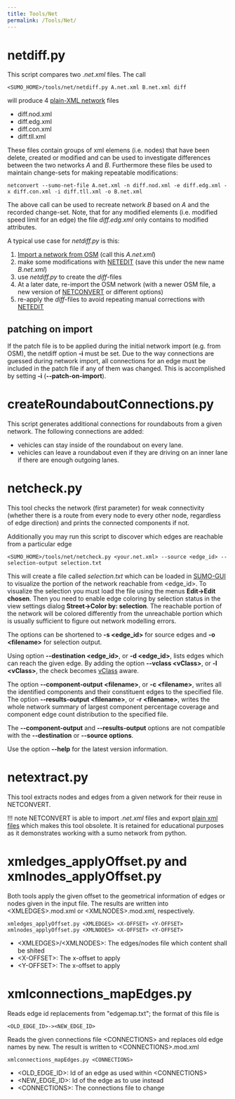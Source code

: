 ```yaml
---
title: Tools/Net
permalink: /Tools/Net/
---
```


# netdiff.py

This script compares two *.net.xml* files. The call

```
<SUMO_HOME>/tools/net/netdiff.py A.net.xml B.net.xml diff
```

will produce 4 [plain-XML network](../Networks/PlainXML.md) files

- diff.nod.xml
- diff.edg.xml
- diff.con.xml
- diff.tll.xml

These files contain groups of xml elemens (i.e. nodes) that have been
delete, created or modified and can be used to investigate differences
between the two networks *A* and *B*. Furthermore these files be used to
maintain change-sets for making repeatable modifications:

```
netconvert --sumo-net-file A.net.xml -n diff.nod.xml -e diff.edg.xml -x diff.con.xml -i diff.tll.xml -o B.net.xml
```

The above call can be used to recreate network *B* based on *A* and the
recorded change-set. Note, that for any modified elements (i.e. modified
speed limit for an edge) the file *diff.edg.xml* only contains to
modified attributes.

A typical use case for *netdiff.py* is this:

1.  [Import a network from
    OSM](../Networks/Import/OpenStreetMap.md) (call this
    *A.net.xml*)
2.  make some modifications with [NETEDIT](../NETEDIT.md) (save
    this under the new name *B.net.xml*)
3.  use *netdiff.py* to create the *diff*-files
4.  At a later date, re-import the OSM network (with a newer OSM file, a
    new version of [NETCONVERT](../NETCONVERT.md) or different
    options)
5.  re-apply the *diff*-files to avoid repeating manual corrections with
    [NETEDIT](../NETEDIT.md)

## patching on import

If the patch file is to be applied during the initial network import
(e.g. from OSM), the netdiff option **-i** must be set. Due to the way
connections are guessed during network import, all connections for an
edge must be included in the patch file if any of them was changed. This
is accomplished by setting **-i** (**--patch-on-import**).

# createRoundaboutConnections.py

This script generates additional connections for roundabouts from a
given network. The following connections are added:

- vehicles can stay inside of the roundabout on every lane.
- vehicles can leave a roundabout even if they are driving on an inner
  lane if there are enough outgoing lanes.

# netcheck.py

This tool checks the network (first parameter) for weak connectivity
(whether there is a route from every node to every other node,
regardless of edge direction) and prints the connected components if
not.

Additionally you may run this script to discover which edges are
reachable from a particular edge

```
<SUMO_HOME>/tools/net/netcheck.py <your.net.xml> --source <edge_id> --selection-output selection.txt
```

This will create a file called *selection.txt* which can be loaded in
[SUMO-GUI](../SUMO-GUI.md) to visualize the portion of the network
reachable from <edge_id\>. To visualize the selection you must load the
file using the menus **Edit-\>Edit chosen**. Then you need to enable
edge coloring by selection status in the view settings dialog
**Street-\>Color by: selection**. The reachable portion of the network
will be colored differently from the unreachable portion which is
usually sufficient to figure out network modelling errors.

The options can be shortened to **-s <edge_id\>** for source edges and **-o <filename\>** for selection
output.

Using option **--destination <edge_id\>**, or **-d <edge_id\>**, lists edges which can reach the given edge. By
adding the option **--vclass <vClass\>**, or **-l <vClass\>**, the check becomes
[vClass](../Definition_of_Vehicles,_Vehicle_Types,_and_Routes.md#abstract_vehicle_class)
aware.

The option **--component-output <filename\>**, or **-c <filename\>**, writes all the identified components and their
constituent edges to the specified file. The option **--results-output <filename\>**, or **-r <filename\>**, writes the
whole network summary of largest component percentage coverage and
component edge count distribution to the specified file.

The **--component-output** and **--results-output** options are not compatible with the **--destination** or **--source options**.

Use the option **--help** for the latest version information.

# netextract.py

This tool extracts nodes and edges from a given network for their reuse
in NETCONVERT.

!!! note
    NETCONVERT is able to import *.net.xml* files and export [plain xml files](../Networks/PlainXML.md) which makes this tool obsolete. It is retained for educational purposes as it demonstrates working with a sumo network from python.

# xmledges_applyOffset.py and xmlnodes_applyOffset.py

Both tools apply the given offset to the geometrical information of
edges or nodes given in the input file. The results are written into
<XMLEDGES\>.mod.xml or <XMLNODES\>.mod.xml, respectively.

```
xmledges_applyOffset.py <XMLEDGES> <X-OFFSET> <Y-OFFSET>
xmlnodes_applyOffset.py <XMLNODES> <X-OFFSET> <Y-OFFSET>
```

- <XMLEDGES\>/<XMLNODES\>: The edges/nodes file which content shall be
  shited
- <X-OFFSET\>: The x-offset to apply
- <Y-OFFSET\>: The x-offset to apply

# xmlconnections_mapEdges.py

Reads edge id replacements from "edgemap.txt"; the format of this file
is

```
<OLD_EDGE_ID>-><NEW_EDGE_ID>
```

Reads the given connections file <CONNECTIONS\> and replaces old edge
names by new. The result is written to <CONNECTIONS\>.mod.xml

```
xmlconnections_mapEdges.py <CONNECTIONS>
```

- <OLD_EDGE_ID\>: Id of an edge as used within <CONNECTIONS\>
- <NEW_EDGE_ID\>: Id of the edge as to use instead
- <CONNECTIONS\>: The connections file to change